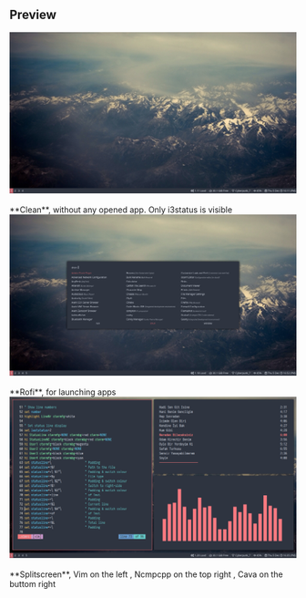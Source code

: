## Preview
<div align="center">
    <img src="/preview-clean.png"</img> 
</div>
<br />
**Clean**, without any opened app. Only i3status is visible 
<br />
<div align="center">
    <img src="/rofi.png"</img> 
</div>
<br />
**Rofi**, for launching apps 
<br />
<div align="center">
    <img src="/preview-splitscreen.png"</img> 
</div>
<br />
**Splitscreen**, Vim on the left , Ncmpcpp on the top right , Cava on the buttom right 
</br>

